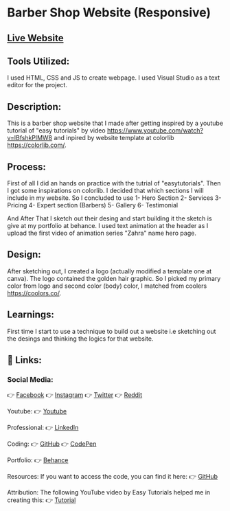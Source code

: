 # Barber Shop Website (Responsive)

## [Live Website](https://barbers-by-farmanali6349.netlify.app/)

## Tools Utilized:
I used HTML, CSS and JS to create webpage. I used Visual Studio as a text editor for the project.

## Description:
This is a barber shop website that I made after getting inspired by a youtube tutorial of "easy tutorials" by video https://www.youtube.com/watch?v=lBfshkPlMW8 and inpired by website template at colorlib https://colorlib.com/.

## Process:
First of all I did an hands on practice with the tutrial of "easytutorials". Then I got some inspirations on colorlib. I decided that which sections I will include in my website. So I concluded to use
1- Hero Section
2- Services
3- Pricing
4- Expert section (Barbers)
5- Gallery
6- Testimonial

And After That I sketch out their desing and start building it the sketch is give at my portfolio at behance. I used text animation at the header as I upload the first video of animation series "Zahra" name hero page.

## Design:
After sketching out, I created a logo (actually modified a template one at canva). The logo contained the golden hair graphic. So I picked my primary color from logo and second color (body) color, I matched from coolers https://coolors.co/.

## Learnings:
First time I start to use a technique to build out a website i.e sketching out the desings and thinking the logics for that website.

## 🔗 Links:
### Social Media:
👉 [Facebook](https://www.facebook.com/farmanali6349.page/)
👉 [Instagram](https://www.instagram.com/farmanali6349/)
👉 [Twitter](https://twitter.com/farmanali6349)
👉 [Reddit](https://www.reddit.com/user/farmanali6349/)

Youtube:
👉 [Youtube](https://www.youtube.com/channel/UCZZ4JwJmF44oqroDccT36ng)

Professional:
👉 [LinkedIn](https://www.linkedin.com/in/farmanali6349/)

Coding:
👉 [GitHub](https://github.com/farmanali6349)
👉 [CodePen](https://codepen.io/farmanali6349)

Portfolio:
👉 [Behance](https://www.behance.net/farmanali6349)

Resources:
If you want to access the code, you can find it here:
👉 [GitHub](https://github.com/farmanali6349/barber-shop-website)

Attribution:
The following YouTube video by Easy Tutorials helped me in creating this:
👉 [Tutorial](https://www.youtube.com/watch?v=lBfshkPlMW8)


